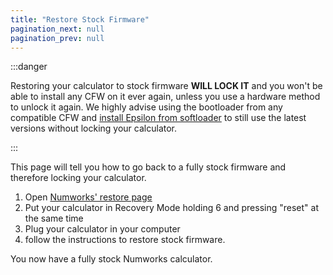 ```yaml
---
title: "Restore Stock Firmware"
pagination_next: null
pagination_prev: null
---
```


:::danger

Restoring your calculator to stock firmware **WILL LOCK IT** and you won't be able to install any CFW on it ever again, unless you use a hardware method to unlock it again. We highly advise using the bootloader from any compatible CFW and [install Epsilon from softloader](/docs/cfw/install-epsilon-from-softloader) to still use the latest versions without locking your calculator.

:::


This page will tell you how to go back to a fully stock firmware and therefore locking your calculator.

1. Open [Numworks' restore page](https://numworks.com/rescue)
2. Put your calculator in Recovery Mode holding 6 and pressing "reset" at the same time
3. Plug your calculator in your computer
4. follow the instructions to restore stock firmware.

You now have a fully stock Numworks calculator.
